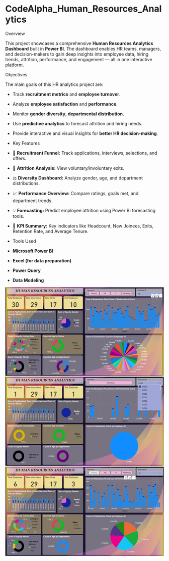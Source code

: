 # CodeAlpha_Human_Resources_Analytics

Overview

This project showcases a comprehensive **Human Resources Analytics Dashboard** built in **Power BI**. The dashboard enables HR teams, managers, and decision-makers to gain deep insights into employee data, hiring trends, attrition, performance, and engagement — all in one interactive platform.

Objectives

The main goals of this HR analytics project are:
- Track **recruitment metrics** and **employee turnover**.
- Analyze **employee satisfaction** and **performance**.
- Monitor **gender diversity**, **departmental distribution**.
- Use **predictive analytics** to forecast attrition and hiring needs.
- Provide interactive and visual insights for **better HR decision-making**.

- Key Features

- 📅 **Recruitment Funnel:** Track applications, interviews, selections, and offers.
- 🔄 **Attrition Analysis:** View voluntary/involuntary exits.
- ⚖️ **Diversity Dashboard:** Analyze gender, age, and department distributions.
- 📈 **Performance Overview:** Compare ratings, goals met, and department trends.
- 💡 **Forecasting:** Predict employee attrition using Power BI forecasting tools.
- 🎯 **KPI Summary:** Key indicators like Headcount, New Joinees, Exits, Retention Rate, and Average Tenure.

- Tools Used

- **Microsoft Power BI**
- **Excel (for data preparation)**
- **Power Query**
- **Data Modeling**

![image altr](https://github.com/Gaurabhsaha/CodeAlpha_Human_Resources_Analytics/blob/c8236697b827379ba92eb340c893533ceee80f8b/Screenshot%20(35).png)
![image altr](https://github.com/Gaurabhsaha/CodeAlpha_Human_Resources_Analytics/blob/df8ff0597edc1efdbe12deb2d0a95fff6322b7cb/Screenshot%20(36).png)
![image altr](https://github.com/Gaurabhsaha/CodeAlpha_Human_Resources_Analytics/blob/0006768d4cd1cbaa0a0fe4ebdccc209fddc15dfa/Screenshot%20(40).png)
